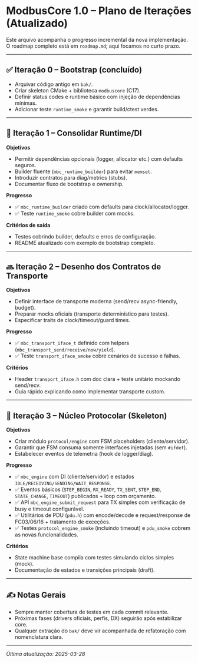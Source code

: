 # ModbusCore 1.0 – Plano de Iterações (Atualizado)

Este arquivo acompanha o progresso incremental da nova implementação.  
O roadmap completo está em `roadmap.md`; aqui focamos no curto prazo.

---

## ✅ Iteração 0 – Bootstrap (concluído)

- Arquivar código antigo em `bak/`.
- Criar skeleton CMake + biblioteca `modbuscore` (C17).
- Definir status codes e runtime básico com injeção de dependências mínimas.
- Adicionar teste `runtime_smoke` e garantir build/ctest verdes.

---

## 🚧 Iteração 1 – Consolidar Runtime/DI

**Objetivos**
- Permitir dependências opcionais (logger, allocator etc.) com defaults seguros.
 - Builder fluente (`mbc_runtime_builder`) para evitar `memset`.
- Introduzir contratos para diag/metrics (stubs).
- Documentar fluxo de bootstrap e ownership.

**Progresso**
- ✅ `mbc_runtime_builder` criado com defaults para clock/allocator/logger.
- ✅ Teste `runtime_smoke` cobre builder com mocks.

**Critérios de saída**
- Testes cobrindo builder, defaults e erros de configuração.
- README atualizado com exemplo de bootstrap completo.

---

## 🔜 Iteração 2 – Desenho dos Contratos de Transporte

**Objetivos**
- Definir interface de transporte moderna (send/recv async-friendly, budget).
- Preparar mocks oficiais (transporte determinístico para testes).
- Especificar traits de clock/timeout/guard times.

**Progresso**
- ✅ `mbc_transport_iface_t` definido com helpers (`mbc_transport_send/receive/now/yield`).
- ✅ Teste `transport_iface_smoke` cobre cenários de sucesso e falhas.

**Critérios**
- Header `transport_iface.h` com doc clara + teste unitário mockando send/recv.
- Guia rápido explicando como implementar transporte custom.

---

## 🔮 Iteração 3 – Núcleo Protocolar (Skeleton)

**Objetivos**
- Criar módulo `protocol/engine` com FSM placeholders (cliente/servidor).
- Garantir que FSM consuma somente interfaces injetadas (sem `#ifdef`).
- Estabelecer eventos de telemetria (hook de logger/diag).

**Progresso**
- ✅ `mbc_engine` com DI (cliente/servidor) e estados `IDLE/RECEIVING/SENDING/WAIT_RESPONSE`.
- ✅ Eventos básicos (`STEP_BEGIN`, `RX_READY`, `TX_SENT`, `STEP_END`, `STATE_CHANGE`, `TIMEOUT`) publicados + loop com orçamento.
- ✅ API `mbc_engine_submit_request` para TX simples com verificação de busy e timeout configurável.
- ✅ Utilitários de PDU (`pdu.h`) com encode/decode e request/response de FC03/06/16 + tratamento de exceções.
- ✅ Testes `protocol_engine_smoke` (incluindo timeout) e `pdu_smoke` cobrem as novas funcionalidades.

**Critérios**
- State machine base compila com testes simulando ciclos simples (mock).
- Documentação de estados e transições principais (draft).

---

## ✍️ Notas Gerais

- Sempre manter cobertura de testes em cada commit relevante.
- Próximas fases (drivers oficiais, perfis, DX) seguirão após estabilizar core.
- Qualquer extração do `bak/` deve vir acompanhada de refatoração com nomenclatura clara.

---

_Última atualização: 2025-03-28_
